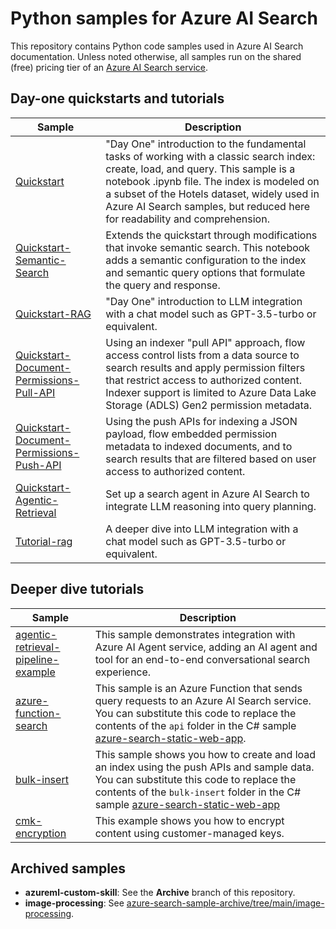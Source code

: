 # Python samples for Azure AI Search

This repository contains Python code samples used in Azure AI Search documentation. Unless noted otherwise, all samples run on the shared (free) pricing tier of an [Azure AI Search service](https://learn.microsoft.com/azure/search/search-create-service-portal).

## Day-one quickstarts and tutorials

| Sample | Description |
|--------|-------------|
| [Quickstart](quickstart/README.md) | "Day One" introduction to the fundamental tasks of working with a classic search index: create, load, and query. This sample is a notebook .ipynb file. The index is modeled on a subset of the Hotels dataset, widely used in Azure AI Search samples, but reduced here for readability and comprehension. |
| [Quickstart-Semantic-Search](quickstart-semantic-search/semantic-search-quickstart.ipynb) | Extends the quickstart through modifications that invoke semantic search. This notebook adds a semantic configuration to the index and semantic query options that formulate the query and response. |
| [Quickstart-RAG](quickstart-rag/quickstart-rag.ipynb) | "Day One" introduction to LLM integration with a chat model such as GPT-3.5-turbo or equivalent. |
| [Quickstart-Document-Permissions-Pull-API](quickstart-document-permissions-pull-api/document-permissions-pull-api.ipynb) | Using an indexer "pull API" approach, flow access control lists from a data source to search results and apply permission filters that restrict access to authorized content. Indexer support is limited to Azure Data Lake Storage (ADLS) Gen2 permission metadata.|
| [Quickstart-Document-Permissions-Push-API](quickstart-document-permissions-push-api/document-permissions-push-api.ipynb) | Using the push APIs for indexing a JSON payload, flow embedded permission metadata to indexed documents, and to search results that are filtered based on user access to authorized content. |
| [Quickstart-Agentic-Retrieval](quickstart-agentic-retrieval/quickstart-agentic-retrieval.ipynb) | Set up a search agent in Azure AI Search to integrate LLM reasoning into query planning. |
|[Tutorial-rag](Tutorial-rag/tutorial-rag.ipynb) | A deeper dive into LLM integration with a chat model such as GPT-3.5-turbo or equivalent. |

## Deeper dive tutorials

| Sample | Description |
|--------|-------------|
| [agentic-retrieval-pipeline-example](agentic-retrieval-pipeline-example/agent-example.ipynb) | This sample demonstrates integration with Azure AI Agent service, adding an AI agent and tool for an end-to-end conversational search experience. |
| [azure-function-search](azure-function-search/readme.md) | This sample is an Azure Function that sends query requests to an Azure AI Search service. You can substitute this code to replace the contents of the `api` folder in the C# sample [azure-search-static-web-app](https://github.com/Azure-Samples/azure-search-static-web-app). |
| [bulk-insert](bulk-insert/readme.md) | This sample shows you how to create and load an index using the push APIs and sample data. You can substitute this code to replace the contents of the `bulk-insert` folder in the C# sample [azure-search-static-web-app](https://github.com/Azure-Samples/azure-search-static-web-app) |
| [cmk-encryption](cmk-example/cmk-example.ipynb) | This example shows you how to encrypt content using customer-managed keys.|

## Archived samples

+ **azureml-custom-skill**: See the **Archive** branch of this repository.
+ **image-processing**: See [azure-search-sample-archive/tree/main/image-processing](https://github.com/Azure-Samples/azure-search-sample-archive/tree/main/image-processing).
